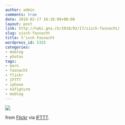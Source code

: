 ```yaml
---
author: admin
comments: true
date: 2018-02-17 16:26:09+00:00
layout: post
link: http://habi.gna.ch/2018/02/17/sisch-fasnacht/
slug: sisch-fasnacht
title: S’isch Fasnacht
wordpress_id: 5325
categories:
- moblog
- photos
tags:
- bern
- fasnacht
- flickr
- IFTTT
- iphone
- käfigturm
- moblog
---
```


![](https://farm5.staticflickr.com/4723/26445743868_ba24af6f6d_b.jpg)  

  

from [Flickr](https://flic.kr/p/GhVmib) via [IFTTT](https://ifttt.com/?ref=da&site=wordpress).
